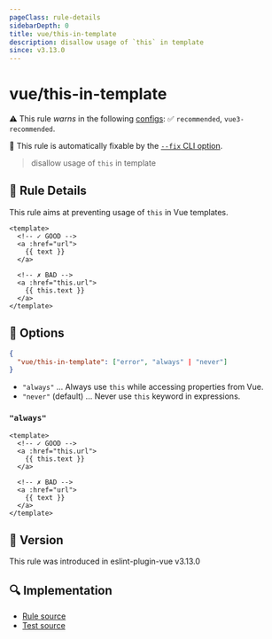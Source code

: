 ```yaml
---
pageClass: rule-details
sidebarDepth: 0
title: vue/this-in-template
description: disallow usage of `this` in template
since: v3.13.0
---
```

# vue/this-in-template

⚠️ This rule *warns* in the following [configs](https://eslint.vuejs.org/user-guide/#bundle-configurations): ✅ `recommended`, `vue3-recommended`.

🔧 This rule is automatically fixable by the [`--fix` CLI option](https://eslint.org/docs/latest/user-guide/command-line-interface#--fix).

<!-- end auto-generated rule header -->

> disallow usage of `this` in template

## :book: Rule Details

This rule aims at preventing usage of `this` in Vue templates.

<eslint-code-block fix :rules="{'vue/this-in-template': ['error']}">

```vue
<template>
  <!-- ✓ GOOD -->
  <a :href="url">
    {{ text }}
  </a>

  <!-- ✗ BAD -->
  <a :href="this.url">
    {{ this.text }}
  </a>
</template>
```

</eslint-code-block>

## :wrench: Options

```json
{
  "vue/this-in-template": ["error", "always" | "never"]
}
```

- `"always"` ... Always use `this` while accessing properties from Vue.
- `"never"` (default) ... Never use `this` keyword in expressions.

### `"always"`

<eslint-code-block fix :rules="{'vue/this-in-template': ['error', 'always']}">

```vue
<template>
  <!-- ✓ GOOD -->
  <a :href="this.url">
    {{ this.text }}
  </a>

  <!-- ✗ BAD -->
  <a :href="url">
    {{ text }}
  </a>
</template>
```

</eslint-code-block>

## :rocket: Version

This rule was introduced in eslint-plugin-vue v3.13.0

## :mag: Implementation

- [Rule source](https://github.com/vuejs/eslint-plugin-vue/blob/master/lib/rules/this-in-template.js)
- [Test source](https://github.com/vuejs/eslint-plugin-vue/blob/master/tests/lib/rules/this-in-template.js)
